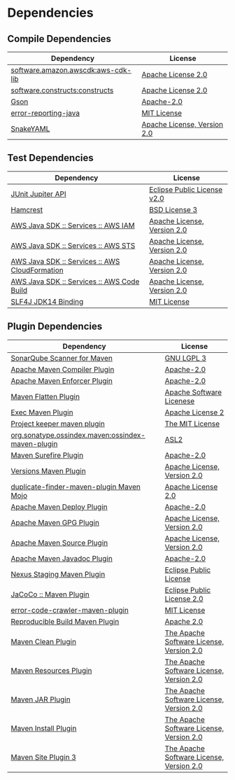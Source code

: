 <!-- @formatter:off -->
# Dependencies

## Compile Dependencies

| Dependency                              | License                          |
| --------------------------------------- | -------------------------------- |
| [software.amazon.awscdk:aws-cdk-lib][0] | [Apache License 2.0][1]          |
| [software.constructs:constructs][2]     | [Apache License 2.0][1]          |
| [Gson][3]                               | [Apache-2.0][4]                  |
| [error-reporting-java][5]               | [MIT License][6]                 |
| [SnakeYAML][7]                          | [Apache License, Version 2.0][8] |

## Test Dependencies

| Dependency                                           | License                           |
| ---------------------------------------------------- | --------------------------------- |
| [JUnit Jupiter API][9]                               | [Eclipse Public License v2.0][10] |
| [Hamcrest][11]                                       | [BSD License 3][12]               |
| [AWS Java SDK :: Services :: AWS IAM][13]            | [Apache License, Version 2.0][14] |
| [AWS Java SDK :: Services :: AWS STS][13]            | [Apache License, Version 2.0][14] |
| [AWS Java SDK :: Services :: AWS CloudFormation][13] | [Apache License, Version 2.0][14] |
| [AWS Java SDK :: Services :: AWS Code Build][13]     | [Apache License, Version 2.0][14] |
| [SLF4J JDK14 Binding][15]                            | [MIT License][16]                 |

## Plugin Dependencies

| Dependency                                              | License                                       |
| ------------------------------------------------------- | --------------------------------------------- |
| [SonarQube Scanner for Maven][17]                       | [GNU LGPL 3][18]                              |
| [Apache Maven Compiler Plugin][19]                      | [Apache-2.0][4]                               |
| [Apache Maven Enforcer Plugin][20]                      | [Apache-2.0][4]                               |
| [Maven Flatten Plugin][21]                              | [Apache Software Licenese][4]                 |
| [Exec Maven Plugin][22]                                 | [Apache License 2][4]                         |
| [Project keeper maven plugin][23]                       | [The MIT License][24]                         |
| [org.sonatype.ossindex.maven:ossindex-maven-plugin][25] | [ASL2][8]                                     |
| [Maven Surefire Plugin][26]                             | [Apache-2.0][4]                               |
| [Versions Maven Plugin][27]                             | [Apache License, Version 2.0][4]              |
| [duplicate-finder-maven-plugin Maven Mojo][28]          | [Apache License 2.0][29]                      |
| [Apache Maven Deploy Plugin][30]                        | [Apache-2.0][4]                               |
| [Apache Maven GPG Plugin][31]                           | [Apache License, Version 2.0][4]              |
| [Apache Maven Source Plugin][32]                        | [Apache License, Version 2.0][4]              |
| [Apache Maven Javadoc Plugin][33]                       | [Apache-2.0][4]                               |
| [Nexus Staging Maven Plugin][34]                        | [Eclipse Public License][35]                  |
| [JaCoCo :: Maven Plugin][36]                            | [Eclipse Public License 2.0][37]              |
| [error-code-crawler-maven-plugin][38]                   | [MIT License][39]                             |
| [Reproducible Build Maven Plugin][40]                   | [Apache 2.0][8]                               |
| [Maven Clean Plugin][41]                                | [The Apache Software License, Version 2.0][8] |
| [Maven Resources Plugin][42]                            | [The Apache Software License, Version 2.0][8] |
| [Maven JAR Plugin][43]                                  | [The Apache Software License, Version 2.0][8] |
| [Maven Install Plugin][44]                              | [The Apache Software License, Version 2.0][8] |
| [Maven Site Plugin 3][45]                               | [The Apache Software License, Version 2.0][8] |

[0]: https://github.com/aws/aws-cdk
[1]: https://www.apache.org/licenses/LICENSE-2.0
[2]: https://github.com/aws/constructs
[3]: https://github.com/google/gson
[4]: https://www.apache.org/licenses/LICENSE-2.0.txt
[5]: https://github.com/exasol/error-reporting-java/
[6]: https://github.com/exasol/error-reporting-java/blob/main/LICENSE
[7]: https://bitbucket.org/snakeyaml/snakeyaml
[8]: http://www.apache.org/licenses/LICENSE-2.0.txt
[9]: https://junit.org/junit5/
[10]: https://www.eclipse.org/legal/epl-v20.html
[11]: http://hamcrest.org/JavaHamcrest/
[12]: http://opensource.org/licenses/BSD-3-Clause
[13]: https://aws.amazon.com/sdkforjava
[14]: https://aws.amazon.com/apache2.0
[15]: http://www.slf4j.org
[16]: http://www.opensource.org/licenses/mit-license.php
[17]: http://sonarsource.github.io/sonar-scanner-maven/
[18]: http://www.gnu.org/licenses/lgpl.txt
[19]: https://maven.apache.org/plugins/maven-compiler-plugin/
[20]: https://maven.apache.org/enforcer/maven-enforcer-plugin/
[21]: https://www.mojohaus.org/flatten-maven-plugin/
[22]: https://www.mojohaus.org/exec-maven-plugin
[23]: https://github.com/exasol/project-keeper/
[24]: https://github.com/exasol/project-keeper/blob/main/LICENSE
[25]: https://sonatype.github.io/ossindex-maven/maven-plugin/
[26]: https://maven.apache.org/surefire/maven-surefire-plugin/
[27]: https://www.mojohaus.org/versions/versions-maven-plugin/
[28]: https://github.com/basepom/duplicate-finder-maven-plugin
[29]: http://www.apache.org/licenses/LICENSE-2.0.html
[30]: https://maven.apache.org/plugins/maven-deploy-plugin/
[31]: https://maven.apache.org/plugins/maven-gpg-plugin/
[32]: https://maven.apache.org/plugins/maven-source-plugin/
[33]: https://maven.apache.org/plugins/maven-javadoc-plugin/
[34]: http://www.sonatype.com/public-parent/nexus-maven-plugins/nexus-staging/nexus-staging-maven-plugin/
[35]: http://www.eclipse.org/legal/epl-v10.html
[36]: https://www.jacoco.org/jacoco/trunk/doc/maven.html
[37]: https://www.eclipse.org/legal/epl-2.0/
[38]: https://github.com/exasol/error-code-crawler-maven-plugin/
[39]: https://github.com/exasol/error-code-crawler-maven-plugin/blob/main/LICENSE
[40]: http://zlika.github.io/reproducible-build-maven-plugin
[41]: http://maven.apache.org/plugins/maven-clean-plugin/
[42]: http://maven.apache.org/plugins/maven-resources-plugin/
[43]: http://maven.apache.org/plugins/maven-jar-plugin/
[44]: http://maven.apache.org/plugins/maven-install-plugin/
[45]: http://maven.apache.org/plugins/maven-site-plugin/
